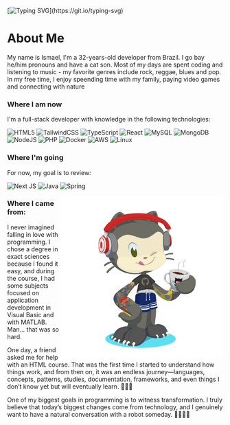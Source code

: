 
[![Typing SVG](https://readme-typing-svg.demolab.com?font=Fira+Code&size=28&pause=1000&repeat=false&width=435&lines=Hi+there%2C+welcome!!!)](https://git.io/typing-svg)

# About Me

My name is Ismael, I'm a 32-years-old developer from Brazil. I go bay he/him pronouns and have a cat son.
Most of my days are spent coding and listening to music - my favorite genres include rock, reggae, blues and pop.
In my free time, I enjoy speending time with my family, paying video games and connecting with nature


### Where I am now

I'm a full-stack developer with knowledge in the following technologies:

![HTML5](https://img.shields.io/badge/html5-%23E34F26.svg?style=for-the-badge&logo=html5&logoColor=white)
![TailwindCSS](https://img.shields.io/badge/tailwindcss-%2338B2AC.svg?style=for-the-badge&logo=tailwind-css&logoColor=white)
![TypeScript](https://img.shields.io/badge/typescript-%23007ACC.svg?style=for-the-badge&logo=typescript&logoColor=white)
![React](https://img.shields.io/badge/react-%2320232a.svg?style=for-the-badge&logo=react&logoColor=%2361DAFB)
![MySQL](https://img.shields.io/badge/mysql-%2300f.svg?style=for-the-badge&logo=mysql&logoColor=white)
![MongoDB](https://img.shields.io/badge/MongoDB-%234ea94b.svg?style=for-the-badge&logo=mongodb&logoColor=white)
![NodeJS](https://img.shields.io/badge/node.js-6DA55F?style=for-the-badge&logo=node.js&logoColor=white)
![PHP](https://img.shields.io/badge/php-%23777BB4.svg?style=for-the-badge&logo=php&logoColor=white)
![Docker](https://img.shields.io/badge/docker-%230db7ed.svg?style=for-the-badge&logo=docker&logoColor=white)
![AWS](https://img.shields.io/badge/AWS-%23FF9900.svg?style=for-the-badge&logo=amazon-aws&logoColor=white)
![Linux](https://img.shields.io/badge/Linux-FCC624?style=for-the-badge&logo=linux&logoColor=black)

### Where I'm going

<!-- In this amazing world, maybe endless, called technologie, have much, really much interesting information. -->
For now, my goal is to review:  

![Next JS](https://img.shields.io/badge/Next-black?style=for-the-badge&logo=next.js&logoColor=white)
![Java](https://img.shields.io/badge/java-%23ED8B00.svg?style=for-the-badge&logo=openjdk&logoColor=white)
![Spring](https://img.shields.io/badge/spring-%236DB33F.svg?style=for-the-badge&logo=spring&logoColor=white)


<img src="https://github.com/ismaelBZ/ismaelBZ/blob/main/octocat-1696444939658.png" width="380px" align="right"/>

### Where I came from:

I never imagined falling in love with programming. I chose a degree in exact sciences because I found it easy, and during the course, I had some subjects focused on application development in Visual Basic and with MATLAB. Man... that was so hard.
  
One day, a friend asked me for help with an HTML course. That was the first time I started to understand how things work, and from then on, it was an endless journey—languages, concepts, patterns, studies, documentation, frameworks, and even things I don’t know yet but will eventually learn. 🤣🤣🤣
  
One of my biggest goals in programming is to witness transformation. I truly believe that today’s biggest changes come from technology, and I genuinely want to have a natural conversation with a robot someday. 🤖😅😅😅
